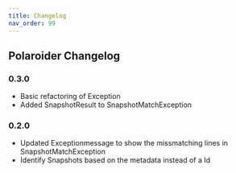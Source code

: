 ```yaml
---
title: Changelog
nav_order: 99
---
```


## Polaroider Changelog
### 0.3.0
- Basic refactoring of Exception
- Added SnapshotResult to SnapshotMatchException

### 0.2.0
- Updated Exceptionmessage to show the missmatching lines in SnapshotMatchException
- Identify Snapshots based on the metadata instead of a Id
